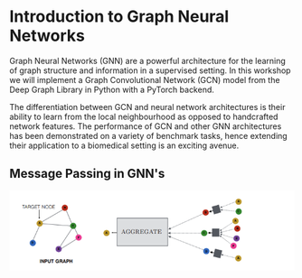 # Introduction to Graph Neural Networks
Graph Neural Networks (GNN) are a powerful architecture for the learning of graph structure and information in a supervised setting. In this workshop we will implement a Graph Convolutional Network (GCN) model from the Deep Graph Library in Python with a PyTorch backend. 

The differentiation between GCN and neural network architectures is their ability to learn from the local neighbourhood as opposed to handcrafted network features. The performance of GCN and other GNN architectures has been demonstrated on a variety of benchmark tasks, hence extending their application to a biomedical setting is an exciting avenue. 

## Message Passing in GNN's
![test for update](GNNMessagePassing.png)